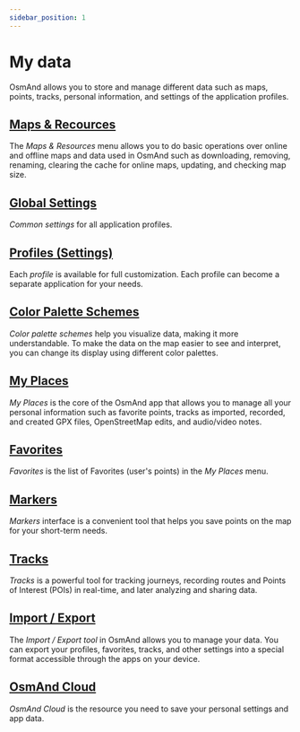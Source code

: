 ```yaml
---
sidebar_position: 1
---
```


# My data

OsmAnd allows you to store and manage different data such as maps, points, tracks, personal information, and settings of the application profiles.

## [Maps & Recources](./maps-resources.md)

The *Maps & Resources* menu allows you to do basic operations over online and offline maps and data used in OsmAnd such as downloading, removing, renaming, clearing the cache for online maps, updating, and checking map size.

## [Global Settings](./global-settings.md)

*Common settings* for all application profiles.

## [Profiles (Settings)](./profiles.md)

Each *profile* is available for full customization. Each profile can become a separate application for your needs.

## [Color Palette Schemes](./color-palette-schemes.md)

*Color palette schemes* help you visualize data, making it more understandable. To make the data on the map easier to see and interpret, you can change its display using different color palettes.

## [My Places](./myplaces.md)

*My Places* is the core of the OsmAnd app that allows you to manage all your personal information such as favorite points, tracks as imported, recorded, and created GPX files, OpenStreetMap edits, and audio/video notes.

## [Favorites](./favorites.md)

*Favorites* is the list of Favorites (user's points) in the *My Places* menu.

## [Markers](./markers.md)

*Markers* interface is a convenient tool that helps you save points on the map for your short-term needs.

## [Tracks](./tracks/index.md)

*Tracks* is a powerful tool for tracking journeys, recording routes and Points of Interest (POIs) in real-time, and later analyzing and sharing data.

## [Import / Export](./import-export.md)

The *Import / Export tool* in OsmAnd allows you to manage your data. You can export your profiles, favorites, tracks, and other settings into a special format accessible through the apps on your device.

## [OsmAnd Cloud](./osmand-cloud.md)

*OsmAnd Cloud* is the resource you need to save your personal settings and app data.


